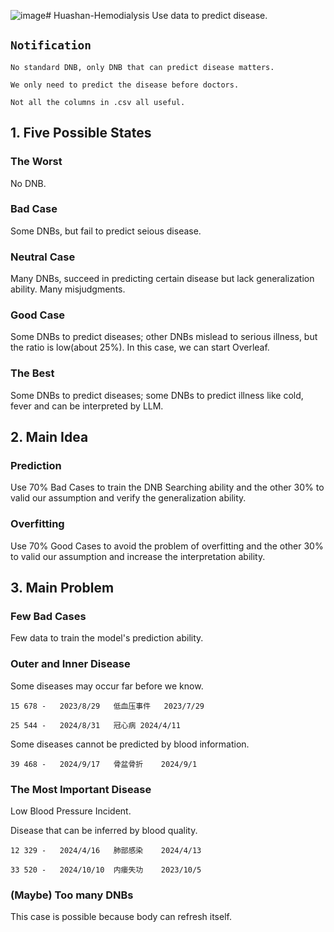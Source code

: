 ![image](https://github.com/user-attachments/assets/582ae051-441f-4713-ba20-8364ec127bb7)# Huashan-Hemodialysis
Use data to predict disease.

## `Notification`
`No standard DNB, only DNB that can predict disease matters.`

`We only need to predict the disease before doctors.`

`Not all the columns in .csv all useful.`

## 1. Five Possible States
### The Worst
No DNB.
### Bad Case
Some DNBs, but fail to predict seious disease.
### Neutral Case
Many DNBs, succeed in predicting certain disease but lack generalization ability. Many misjudgments.
### Good Case
Some DNBs to predict diseases; other DNBs mislead to serious illness, but the ratio is low(about 25%). In this case, we can start Overleaf.
### The Best
Some DNBs to predict diseases; some DNBs to predict illness like cold, fever and can be interpreted by LLM.

## 2. Main Idea
### Prediction
Use 70% Bad Cases to train the DNB Searching ability and the other 30% to valid our assumption and verify the generalization ability.
### Overfitting
Use 70% Good Cases to avoid the problem of overfitting and the other 30% to valid our assumption and increase the interpretation ability.

## 3. Main Problem
### Few Bad Cases
Few data to train the model's prediction ability.
### Outer and Inner Disease
Some diseases may occur far before we know.

`15	678 -	2023/8/29	低血压事件	2023/7/29`

`25	544 -	2024/8/31	冠心病	2024/4/11`

Some diseases cannot be predicted by blood information.

`39	468 -	2024/9/17	骨盆骨折	2024/9/1`

### The Most Important Disease
Low Blood Pressure Incident.

Disease that can be inferred by blood quality.

`12	329 -	2024/4/16	肺部感染	2024/4/13`

`33	520 -	2024/10/10	内瘘失功	2023/10/5`

### (Maybe) Too many DNBs
This case is possible because body can refresh itself.
